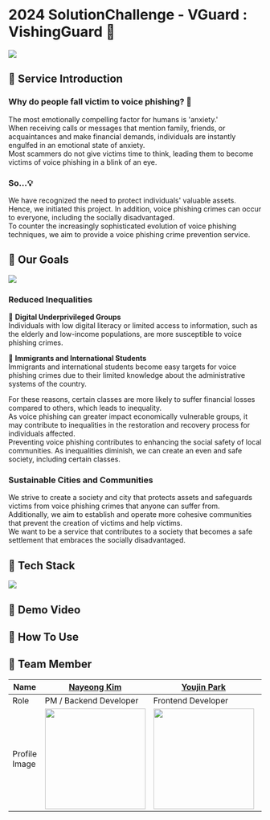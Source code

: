# 2024 SolutionChallenge - VGuard : VishingGuard 🚨
<img src = "https://github.com/GDSC-SWU/2024-VishingGuard-SolutionChallenge/assets/87843494/408980fe-904c-44e5-a31d-226614c073eb">

## 🚨 Service Introduction
### Why do people fall victim to voice phishing? 🤔
The most emotionally compelling factor for humans is 'anxiety.'   
When receiving calls or messages that mention family, friends, or acquaintances and make financial demands, individuals are instantly engulfed in an emotional state of anxiety.   
Most scammers do not give victims time to think, leading them to become victims of voice phishing in a blink of an eye.
### So...💡
We have recognized the need to protect individuals' valuable assets. Hence, we initiated this project. 
In addition, voice phishing crimes can occur to everyone, including the socially disadvantaged.   
To counter the increasingly sophisticated evolution of voice phishing techniques, we aim to provide a voice phishing crime prevention service.
## 🚨 Our Goals
<img src = "https://github.com/GDSC-SWU/2024-VishingGuard-SolutionChallenge/assets/87843494/b92967e0-ca44-4e33-b0db-fd6519cb540d">

### Reduced Inequalities
🎯 **Digital Underprivileged Groups**   
Individuals with low digital literacy or limited access to information, such as the elderly and low-income populations, are more susceptible to voice phishing crimes.  
   
🎯 **Immigrants and International Students**   
Immigrants and international students become easy targets for voice phishing crimes due to their limited knowledge about the administrative systems of the country.  
   
For these reasons, certain classes are more likely to suffer financial losses compared to others, which leads to inequality.   
As voice phishing can greater impact economically vulnerable groups, it may contribute to inequalities in the restoration and recovery process for individuals affected.   
Preventing voice phishing contributes to enhancing the social safety of local communities. As inequalities diminish, we can create an even and safe society, including certain classes.   
### Sustainable Cities and Communities
We strive to create a society and city that protects assets and safeguards victims from voice phishing crimes that anyone can suffer from.   
Additionally, we aim to establish and operate more cohesive communities that prevent the creation of victims and help victims.   
We want to be a service that contributes to a society that becomes a safe settlement that embraces the socially disadvantaged.   

## 🚨 Tech Stack
<img src = "https://github.com/GDSC-SWU/2024-VishingGuard-SolutionChallenge/assets/87843494/4fa563e7-c86a-489c-9da7-7a4ed05222cf">  

## 🚨 Demo Video
## 🚨 How To Use
## 🚨 Team Member
| Name | [Nayeong Kim](https://github.com/nanna29) | [Youjin Park](https://github.com/youjin09222) | [Chaeyeon Kim](https://github.com/chaeyeoniklmw) | [Yourim Ha](https://github.com/YulimHa) |
| --- | --- | --- |--- | --- |
| Role | PM / Backend Developer | Frontend Developer | AI/ML Developer | UI/UX Designer |
| Profile Image | <img src = "https://github.com/GDSC-SWU/2024-VishingGuard-SolutionChallenge/assets/87843494/4979dc3a-70d3-4ac5-b2d0-8836b4323c3d" width="200">| <img src="https://github.com/GDSC-SWU/2024-VishingGuard-SolutionChallenge/assets/87843494/501cb7e7-0ef3-4ee0-839c-5be14a5a97fc" width="200"/> | <img src="https://github.com/GDSC-SWU/2024-VishingGuard-SolutionChallenge/assets/87843494/19ebd231-f272-409f-a97c-8bf6b691feae" height="150" width="200" />  | <img src="https://github.com/GDSC-SWU/2024-VishingGuard-SolutionChallenge/assets/87843494/ebb4b91b-ed71-47b1-8f9b-1eed4dc32d8d" width="200"/> |  |

